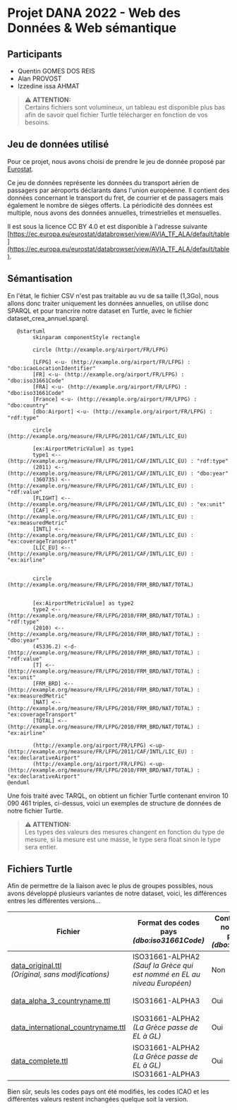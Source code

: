 # Projet DANA 2022 - Web des Données & Web sémantique

## Participants
- Quentin GOMES DOS REIS
- Alan PROVOST
- Izzedine issa AHMAT

> **:warning: ATTENTION:**\
>  Certains fichiers sont volumineux, un tableau est disponible plus bas afin de savoir quel fichier Turtle télécharger en fonction de vos besoins. 

## Jeu de données utilisé
Pour ce projet, nous avons choisi de prendre le jeu de donnée proposé par [Eurostat](https://ec.europa.eu/eurostat/fr/).

Ce jeu de données représente les données du transport aérien de passagers par aéroports déclarants dans l'union européenne.
Il contient des données concernant le transport du fret, de courrier et de passagers mais également le nombre de sièges offerts.
La périodicité des données est multiple, nous avons des données annuelles, trimestrielles et mensuelles.

Il est sous la licence CC BY 4.0 et est disponible à l'adresse suivante [https://ec.europa.eu/eurostat/databrowser/view/AVIA_TF_ALA/default/table](https://ec.europa.eu/eurostat/databrowser/view/AVIA_TF_ALA/default/table).

## Sémantisation
En l'état, le fichier CSV n'est pas traitable au vu de sa taille (1,3Go), nous allons donc traiter uniquement les données annuelles, on utilise donc SPARQL et pour trancrire notre dataset en Turtle, avec le fichier dataset_crea_annuel.sparql.

```plantuml
   @startuml
        skinparam componentStyle rectangle

        circle (http://example.org/airport/FR/LFPG)

        [LFPG] <-u- (http://example.org/airport/FR/LFPG) : "dbo:icaoLocationIdentifier"
        [FR] <-u- (http://example.org/airport/FR/LFPG) : "dbo:iso31661Code"
        [FRA] <-u- (http://example.org/airport/FR/LFPG) : "dbo:iso31661Code"
        [France] <-u- (http://example.org/airport/FR/LFPG) : "dbo:country"
        [dbo:Airport] <-u- (http://example.org/airport/FR/LFPG) : "rdf:type"

        circle (http://example.org/measure/FR/LFPG/2011/CAF/INTL/LIC_EU)

        [ex:AirportMetricValue] as type1
        type1 <-- (http://example.org/measure/FR/LFPG/2011/CAF/INTL/LIC_EU) : "rdf:type"
        (2011) <-- (http://example.org/measure/FR/LFPG/2011/CAF/INTL/LIC_EU) : "dbo:year"
        (360735) <-- (http://example.org/measure/FR/LFPG/2011/CAF/INTL/LIC_EU) : "rdf:value"
        [FLIGHT] <-- (http://example.org/measure/FR/LFPG/2011/CAF/INTL/LIC_EU) : "ex:unit"
        [CAF] <-- (http://example.org/measure/FR/LFPG/2011/CAF/INTL/LIC_EU) : "ex:measuredMetric"
        [INTL] <-- (http://example.org/measure/FR/LFPG/2011/CAF/INTL/LIC_EU) : "ex:coverageTransport"
        [LIC_EU] <-- (http://example.org/measure/FR/LFPG/2011/CAF/INTL/LIC_EU) : "ex:airline"


        circle (http://example.org/measure/FR/LFPG/2010/FRM_BRD/NAT/TOTAL)


        [ex:AirportMetricValue] as type2
        type2 <-- (http://example.org/measure/FR/LFPG/2010/FRM_BRD/NAT/TOTAL) : "rdf:type"
        (2010) <-- (http://example.org/measure/FR/LFPG/2010/FRM_BRD/NAT/TOTAL) : "dbo:year"
        (45336.2) <-d- (http://example.org/measure/FR/LFPG/2010/FRM_BRD/NAT/TOTAL) : "rdf:value"
        [T] <-- (http://example.org/measure/FR/LFPG/2010/FRM_BRD/NAT/TOTAL) : "ex:unit"
        [FRM_BRD] <-- (http://example.org/measure/FR/LFPG/2010/FRM_BRD/NAT/TOTAL) : "ex:measuredMetric"
        [NAT] <-- (http://example.org/measure/FR/LFPG/2010/FRM_BRD/NAT/TOTAL) : "ex:coverageTransport"
        [TOTAL] <-- (http://example.org/measure/FR/LFPG/2010/FRM_BRD/NAT/TOTAL) : "ex:airline"

        (http://example.org/airport/FR/LFPG) <-up- (http://example.org/measure/FR/LFPG/2011/CAF/INTL/LIC_EU) : "ex:declarativeAirport"
        (http://example.org/airport/FR/LFPG) <-up- (http://example.org/measure/FR/LFPG/2010/FRM_BRD/NAT/TOTAL) : "ex:declarativeAirport"
@enduml
```

Une fois traité avec TARQL, on obtient un fichier Turtle contenant environ 10 090 461 triples, ci-dessus, voici un exemples de structure de données de notre fichier Turtle.

> **:warning: ATTENTION:**\
>  Les types des valeurs des mesures changent en fonction du type de mesure, si la mesure est une masse, le type sera float sinon le type sera entier. 


## Fichiers Turtle

Afin de permettre de la liaison avec le plus de groupes possibles, nous avons développé plusieurs variantes de notre dataset, voici, les différences entres les différentes versions...

| Fichier     | Format des codes pays <br> *(dbo:iso31661Code)*| Contient les noms de pays <br> *(dbo:country)* | Pour commande pour "re-compiler " <br> au format Turtle depuis la racine du projet |
| ----------- | ---------------------------------------------- | ---------------------------------------------- | ---------------------------------------------------------------------------------- |
| [data_original.ttl](https://gitlab.univ-nantes.fr/E192263G/semantic-project/-/blob/main/turtle_files/data_original.ttl) <br> *(Original, sans modifications)* | ISO31661-ALPHA2 <br> *(Sauf la Grèce qui est nommé en EL au niveau Européen)*  | Non | ```./tarql-1.2/bin/tarql --dedup 10000000  ./dataset/dataset_creation_original.sparql > turtle_files/data_original.ttl``` |
| [data_alpha_3_countryname.ttl](https://gitlab.univ-nantes.fr/E192263G/semantic-project/-/blob/main/turtle_files/data_alpha_3_countryname.ttl) | ISO31661-ALPHA3 | Oui | ```./tarql-1.2/bin/tarql --dedup 10000000  ./dataset/dataset_creation_alpha3_countryname.sparql > turtle_files/data_alpha_3_countryname.ttl``` |
| [data_international_countryname.ttl](https://gitlab.univ-nantes.fr/E192263G/semantic-project/-/blob/main/turtle_files/data_international_countryname.ttl) | ISO31661-ALPHA2 <br> *(La Grèce passe de EL à GL)*  | Oui | ```./tarql-1.2/bin/tarql --dedup 10000000  ./dataset/dataset_creation_international_countryname.sparql > turtle_files/data_international_countryname.ttl``` |
| [data_complete.ttl](https://gitlab.univ-nantes.fr/E192263G/semantic-project/-/blob/main/turtle_files/data_complete.ttl) | ISO31661-ALPHA2 *(La Grèce passe de EL à GL)* <br> ISO31661-ALPHA3 | Oui | ```./tarql-1.2/bin/tarql --dedup 10000000  ./dataset/dataset_creation_complete.sparql > turtle_files/data_complete.ttl``` |

Bien sûr, seuls les codes pays ont été modifiés, les codes ICAO et les différentes valeurs restent inchangées quelque soit la version.